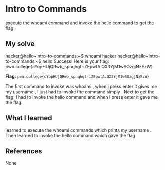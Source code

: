 # Intro to Commands
execute the whoami command and  invoke the hello command to get the flag

## My solve
hacker@hello~intro-to-commands:~$ whoami
hacker
hacker@hello~intro-to-commands:~$ hello
Success! Here is your flag:
pwn.college{cYopHUjQRwb_spnqhgt-iZEpwtA.QX3YjM1wSOzgjNzEzW}

**Flag:** `pwn.college{cYopHUjQRwb_spnqhgt-iZEpwtA.QX3YjM1wSOzgjNzEzW}`

The first command to invoke was whoami , when i press enter it gives me my username , I just had to invoke the command simply .
Next to get the flag, I had to invoke the hello command and when I press enter it gave me the flag.


## What I learned
learned to execute the whoami commands  which prints my username .
Then learned to invoke the hello command which gave the flag
## References 
None
